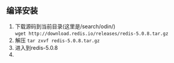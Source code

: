 ## 编译安装  
1. 下载源码到当前目录(这里是/search/odin/)  
`wget http://download.redis.io/releases/redis-5.0.8.tar.gz`  
2. 解压
`tar zxvf redis-5.0.8.tar.gz`  
3. 进入到redis-5.0.8
4. 